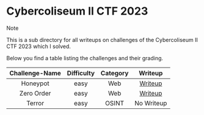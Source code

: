 # Cybercoliseum II CTF 2023

> [!Note]
> This is a sub directory for all writeups on challenges of the Cybercoliseum II CTF 2023 which I solved.
>
> Below you find a table listing the challenges and their grading.
> 
> | Challenge-Name | Difficulty | Category | Writeup |
> | :------------: | :--------: | :------: | :-----: |
> | Honeypot | easy | Web | [Writeup](https://github.com/Aryt3/writeups/tree/main/jeopardy_ctfs/2023/cybercoliseum_2_2023/Honeypot) |
> | Zero Order | easy | Web | [Writeup](https://github.com/Aryt3/writeups/tree/main/jeopardy_ctfs/2023/cybercoliseum_2_2023/Zero_Order) |
> | Terror | easy | OSINT | No Writeup |
